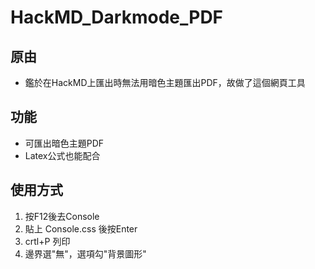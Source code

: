 # HackMD_Darkmode_PDF
## 原由
* 鑑於在HackMD上匯出時無法用暗色主題匯出PDF，故做了這個網頁工具
## 功能
* 可匯出暗色主題PDF
* Latex公式也能配合
## 使用方式
1. 按F12後去Console
2. 貼上 Console.css 後按Enter
3. crtl+P 列印
4. 邊界選"無"，選項勾"背景圖形"
